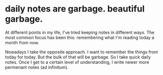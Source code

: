 # daily notes are garbage. beautiful garbage.

At different points in my life, I've tried keeping notes in different ways.
The most common focus has been this: remembering what I'm reading today a month from now.

Nowadays I take the opposite approach.
I want to remember the things from today for today.
But the bulk of that will be garbage.
So I take quick daily notes.
Once I get to a certain level of understanding, I write newer more permenant notes (ad infinitum).

